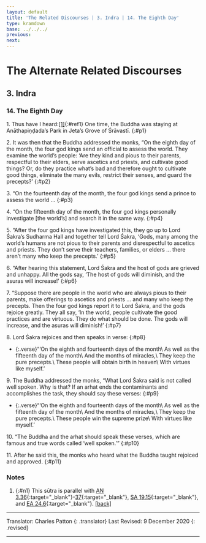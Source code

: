 ```yaml
---
layout: default
title: 'The Related Discourses | 3. Indra | 14. The Eighth Day'
type: kramdown
base: ../../../
previous:
next:
---
```


# The Alternate Related Discourses
## 3. Indra
### 14. The Eighth Day

1\. Thus have I heard:[\[1\]](#n1){:#ref1} One time, the Buddha was staying at Anāthapiṇḍada’s Park in Jeta’s Grove of Śrāvastī.
{:#p1}

2\. It was then that the Buddha addressed the monks, “On the eighth day of the month, the four god kings send an official to assess the world. They examine the world’s people: ‘Are they kind and pious to their parents, respectful to their elders, serve ascetics and priests, and cultivate good things? Or, do they practice what’s bad and therefore ought to cultivate good things, eliminate the many evils, restrict their senses, and guard the precepts?’
{:#p2}

3\. “On the fourteenth day of the month, the four god kings send a prince to assess the world …
{:#p3}

4\. “On the fifteenth day of the month, the four god kings personally investigate [the world’s] and search it in the same way.
{:#p4}

5\. “After the four god kings have investigated this, they go up to Lord Śakra’s Sudharma Hall and together tell Lord Śakra, ‘Gods, many among the world’s humans are not pious to their parents and disrespectful to ascetics and priests. They don’t serve their teachers, families, or elders … there aren’t many who keep the precepts.’
{:#p5}

6\. “After hearing this statement, Lord Śakra and the host of gods are grieved and unhappy. All the gods say, ‘The host of gods will diminish, and the asuras will increase!’
{:#p6}

7\. “Suppose there are people in the world who are always pious to their parents, make offerings to ascetics and priests … and many who keep the precepts. Then the four god kings report it to Lord Śakra, and the gods rejoice greatly. They all say, ‘In the world, people cultivate the good practices and are virtuous. They do what should be done. The gods will increase, and the asuras will diminish!’
{:#p7}

8\. Lord Śakra rejoices and then speaks in verse:
{:#p8}

* {:.verse}“‘On the eighth and fourteenth days of the month\\
As well as the fifteenth day of the month\\
And the months of miracles,\\
They keep the pure precepts.\\
These people will obtain birth in heaven\\
With virtues like myself.’

9\. The Buddha addressed the monks, “What Lord Śakra said is not called well spoken. Why is that? If an arhat ends the contaminants and accomplishes the task, they should say these verses:
{:#p9}

* {:.verse}“‘On the eighth and fourteenth days of the month\\
As well as the fifteenth day of the month\\
And the months of miracles,\\
They keep the pure precepts.\\
These people win the supreme prize\\
With virtues like myself.’

10\. “The Buddha and the arhat should speak these verses, which are famous and true words called ‘well spoken.’”
{:#p10}

11\. After he said this, the monks who heard what the Buddha taught rejoiced and approved.
{:#p11}

### Notes

1. {:#n1} This sūtra is parallel with [AN 3.36](https://suttacentral.net/an3.36){:target="_blank"}-[37](https://suttacentral.net/an3.37){:target="_blank"}, [SA 19.15](../../samyukta/19/SA19_15.html){:target="_blank"}, and [EA 24.6](../../ekottarika/24/EA24_6.html){:target="_blank"}. [\[back\]](#ref1)

---

Translator: Charles Patton
{: .translator}
Last Revised: 9 December 2020
{: .revised}

---